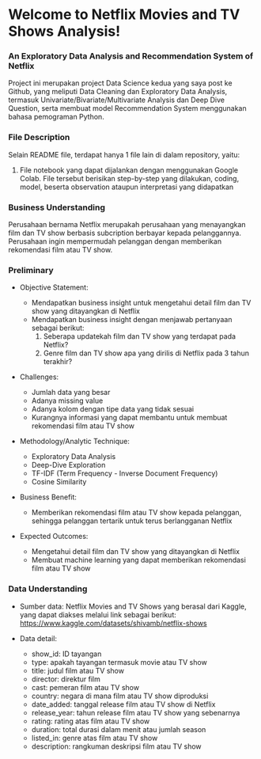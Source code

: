 # **Welcome to Netflix Movies and TV Shows Analysis!**
### An Exploratory Data Analysis and Recommendation System of Netflix

Project ini merupakan project Data Science kedua yang saya post ke Github, yang meliputi Data Cleaning dan Exploratory Data Analysis, termasuk Univariate/Bivariate/Multivariate Analysis dan Deep Dive Question, serta membuat model Recommendation System menggunakan bahasa pemograman Python.

### **File Description**
Selain README file, terdapat hanya 1 file lain di dalam repository, yaitu:
1. File notebook yang dapat dijalankan dengan menggunakan Google Colab. File tersebut berisikan step-by-step yang dilakukan, coding, model, beserta observation ataupun interpretasi yang didapatkan


### **Business Understanding**
Perusahaan bernama Netflix merupakah perusahaan yang menayangkan film dan TV show berbasis subcription berbayar kepada pelanggannya. Perusahaan ingin mempermudah pelanggan dengan memberikan rekomendasi film atau TV show.


### **Preliminary**
*   Objective Statement:
    *   Mendapatkan business insight untuk mengetahui detail film dan TV show yang ditayangkan di Netflix
    *   Mendapatkan business insight dengan menjawab pertanyaan sebagai berikut:
        1. Seberapa updatekah film dan TV show yang terdapat pada Netflix?
        2. Genre film dan TV show apa yang dirilis di Netflix pada 3 tahun terakhir?
       
*   Challenges:
    *   Jumlah data yang besar
    *   Adanya missing value
    *   Adanya kolom dengan tipe data yang tidak sesuai
    *   Kurangnya informasi yang dapat membantu untuk membuat rekomendasi film atau TV show

*   Methodology/Analytic Technique:
    *   Exploratory Data Analysis
    *   Deep-Dive Exploration
    *   TF-IDF (Term Frequency - Inverse Document Frequency)
    *   Cosine Similarity

*   Business Benefit:
    *   Memberikan rekomendasi film atau TV show kepada pelanggan, sehingga pelanggan tertarik untuk terus berlangganan Netflix

*   Expected Outcomes: 
    * Mengetahui detail film dan TV show yang ditayangkan di Netflix
    * Membuat machine learning yang dapat memberikan rekomendasi film atau TV show

### **Data Understanding**
*   Sumber data: Netflix Movies and TV Shows yang berasal dari Kaggle, yang dapat diakses melalui link sebagai berikut:
https://www.kaggle.com/datasets/shivamb/netflix-shows

*   Data detail:
    *   show_id: ID tayangan
    *   type: apakah tayangan termasuk movie atau TV show
    *   title: judul film atau TV show
    *   director: direktur film
    *   cast: pemeran film atau TV show
    *   country: negara di mana film atau TV show diproduksi
    *   date_added: tanggal release film atau TV show di Netflix
    *   release_year: tahun release film atau TV show yang sebenarnya
    *   rating: rating atas film atau TV show
    *   duration: total durasi dalam menit atau jumlah season
    *   listed_in: genre atas film atau TV show
    *   description: rangkuman deskripsi film atau TV show
